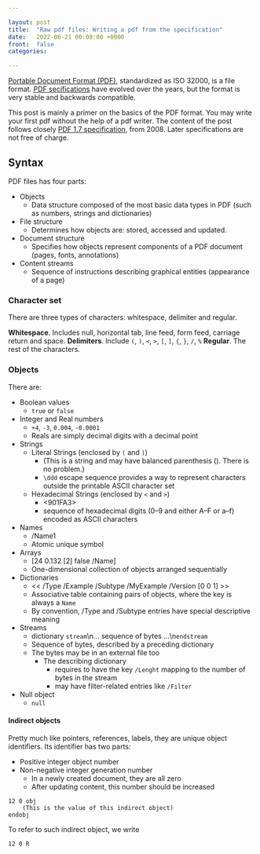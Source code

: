 ```yaml
---

layout: post
title:  "Raw pdf files: Writing a pdf from the specification"
date:   2022-06-21 00:00:00 +0000
front: 	false
categories: 

---
```


[Portable Document Format (PDF)](https://en.wikipedia.org/wiki/PDF), standardized as ISO 32000, is a file format. [PDF secifications](https://www.pdfa.org/resource/pdf-specification-index/) have evolved over the years, but the format is very stable and backwards compatible.

This post is mainly a primer on the basics of the PDF format. You may write your first pdf without the help of a pdf writer. The content of the post follows closely [PDF 1.7 specification](https://opensource.adobe.com/dc-acrobat-sdk-docs/standards/pdfstandards/pdf/PDF32000_2008.pdf), from 2008. Later specifications are not free of charge.

## Syntax

PDF files has four parts:
- Objects
	- Data structure composed of the most basic data types in PDF (such as numbers, strings and dictionaries)
- File structure
	- Determines how objects are: stored, accessed and updated.
- Document structure
	- Specifies how objects represent components of a PDF document (pages, fonts, annotations)
- Content streams
	- Sequence of instructions describing graphical entities (appearance of a page)


### Character set

There are three types of characters: whitespace, delimiter and regular.

**Whitespace**. Includes null, horizontal tab, line feed, form feed, carriage return and space.
**Delimiters**. Include `(`, `)`, `<`, `>`, `[`, `]`, `{`, `}`, `/`, `%`
**Regular**. The rest of the characters.

### Objects

There are:
- Boolean values 
	- `true` or `false`
- Integer and Real numbers
	- `+4`, `-3`, `0.004`, `-0.0001`
	- Reals are simply decimal digits with a decimal point 
- Strings 
	- Literal Strings (enclosed by `(` and `)`)
		- (This is a string and may have balanced parenthesis (). There is no problem.)
		- `\ddd` escape sequence provides a way to represent characters outside the printable ASCII character set
	- Hexadecimal Strings (enclosed by `<` and `>`)
		- <901FA3>
		- sequence of hexadecimal digits (0–9 and either A–F or a–f) encoded as ASCII characters
- Names 
	- /Name1
	- Atomic unique symbol
- Arrays
	- [24 0.132 [2] false /Name]
	- One-dimensional collection of objects arranged sequentially
- Dictionaries
	- << /Type /Example /Subtype /MyExample /Version [0 0 1] >>
	- Associative table containing pairs of objects, where the key is always a `Name`
	- By convention, /Type and /Subtype entries have special descriptive meaning
- Streams
	- dictionary `stream`\n... sequence of bytes ...\n`endstream`
	- Sequence of bytes, described by a preceding dictionary
	- The bytes may be in an external file too
		- The describing dictionary 
			- requires to have the key `/Lenght` mapping to the number of bytes in the stream
			- may have filter-related entries like `/Filter`
- Null object
	- `null`

#### Indirect objects

Pretty much like pointers, references, labels, they are unique object identifiers. Its identifier has two parts:
- Positive integer object number
- Non-negative integer generation number
	- In a newly created document, they are all zero
	- After updating content, this number should be increased
```pdf
12 0 obj
	(This is the value of this indirect object)
endobj
```

To refer to such indirect object, we write
```pdf
12 0 R
```

<!--
### File structure

PDF files are designed for efficient random access and incremental update. The convention for a new file is:
- **header** - version of the PDF specification
- **body** - objects that make up the document
- **cross-reference table** - information about the indirect objects
- **trailer** - location of the cross-reference table and of certain special objects

#### Header

```pdf
%PDF–1.7
```

The version of the document should also be in the `Version` entry in the document’s catalog dictionary (located via the `Root` entry in the file’s trailer)

-->
